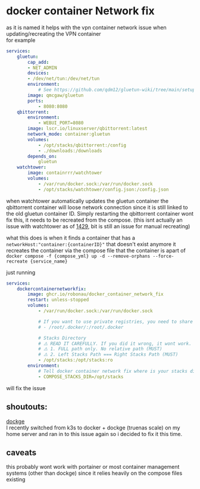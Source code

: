 # docker container Network fix

as it is named it helps with the vpn container network issue when updating/recreating the VPN container  
for example 
```yml
services:
    gluetun:
        cap_add:
        - NET_ADMIN
        devices:
        - /dev/net/tun:/dev/net/tun
        environment:
            # See https://github.com/qdm12/gluetun-wiki/tree/main/setup#setup
        image: qmcgaw/gluetun
        ports:
            - 8080:8080
    qbittorrent:
        environment:
            - WEBUI_PORT=8080
        image: lscr.io/linuxserver/qbittorrent:latest
        network_mode: container:gluetun
        volumes:
            - /opt/stacks/qbittorrent:/config
            - ./downloads:/downloads
        depends_on:
            gluetun
    watchtower:
        image: containrrr/watchtower
        volumes:
            - /var/run/docker.sock:/var/run/docker.sock
            - /opt/stacks/watchtower/config.json:/config.json
```

when watchtower automatically updates the gluetun container the qbittorrent container will loose network connection since it is still linked to the old gluetun container ID. Simply restarting the qbittorrent container wont fix this, it needs to be recreated from the compose. (this isnt actually an issue with watchtower as of [1429](https://github.com/containrrr/watchtower/pull/1429), bit is still an issue for manual recreating)

what this does is when it finds a container that has a `networkHost:"container:{containerID}"` that doesn't exist anymore it recreates the container via the compose file that the container is apart of
`docker compose -f {compose_yml} up -d --remove-orphans --force-recreate {service_name}`

just running 
```yml
services:
    dockercontainernetworkfix:
        image: ghcr.io/robonau/docker_container_network_fix
        restart: unless-stopped
        volumes:
            - /var/run/docker.sock:/var/run/docker.sock

            # If you want to use private registries, you need to share the auth file with 
            # - /root/.docker/:/root/.docker

            # Stacks Directory
            # ⚠️ READ IT CAREFULLY. If you did it wrong, it wont work.
            # ⚠️ 1. FULL path only. No relative path (MUST)
            # ⚠️ 2. Left Stacks Path === Right Stacks Path (MUST)
            - /opt/stacks:/opt/stacks:ro
        environment:
            # Tell docker container network fix where is your stacks directory
            - COMPOSE_STACKS_DIR=/opt/stacks
```
will fix the issue

## shoutouts:
[dockge](https://github.com/louislam/dockge)  
I recently switched from k3s to docker + dockge (truenas scale) on my home server and ran in to this issue again so i decided to fix it this time.

## caveats
this probably wont work with portainer or most container management systems (other than dockge) since it relies heavily on the compose files existing
